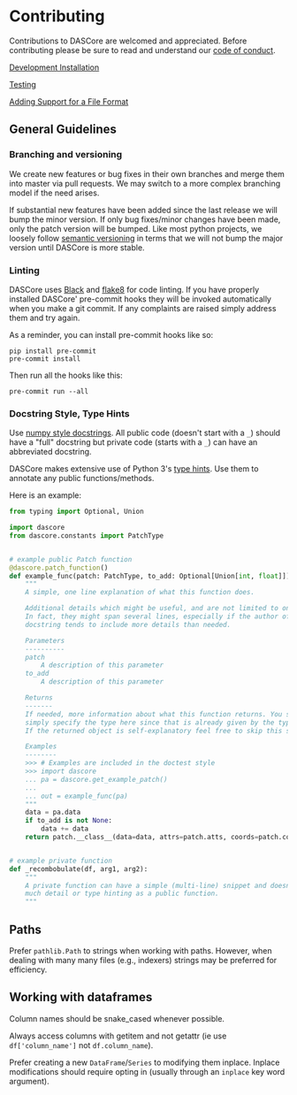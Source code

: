 # Contributing

Contributions to DASCore are welcomed and appreciated. Before contributing
please be sure to read and understand our [code of conduct](code_of_conduct.md).

[Development Installation](dev_install.md)

[Testing](testing.md)

[Adding Support for a File Format](new_format.md)


## General Guidelines

### Branching and versioning

We create new features or bug fixes in their own branches and merge them into master via pull requests. We may switch
to a more complex branching model if the need arises.

If substantial new features have been added since the last release we will bump the minor version.  If only bug
fixes/minor changes have been made, only the patch version will be bumped. Like most python projects, we loosely
follow [semantic versioning](https://semver.org/) in terms that we will not bump the major version until DASCore
is more stable.


### Linting

DASCore uses [Black](https://github.com/ambv/black) and [flake8](http://flake8.pycqa.org/en/latest/) for code linting.
If you have properly installed DASCore' pre-commit hooks they will be invoked automatically when you make a git commit.
If any complaints are raised simply address them and try again.

As a reminder, you can install pre-commit hooks like so:

```shell
pip install pre-commit
pre-commit install
```

Then run all the hooks like this:

```shell
pre-commit run --all
```

### Docstring Style, Type Hints

Use [numpy style docstrings](https://docs.scipy.org/doc/numpy/docs/howto_document.html). All public code
(doesn't start with a `_`) should have a "full" docstring but private code (starts with a `_`) can have an
abbreviated docstring.


DASCore makes extensive use of Python 3's [type hints](https://docs.python.org/3/library/typing.html).
Use them to annotate any public functions/methods.

Here is an example:

```python
from typing import Optional, Union

import dascore
from dascore.constants import PatchType


# example public Patch function
@dascore.patch_function()
def example_func(patch: PatchType, to_add: Optional[Union[int, float]]) -> PatchType:
    """
    A simple, one line explanation of what this function does.

    Additional details which might be useful, and are not limited to one line.
    In fact, they might span several lines, especially if the author of the
    docstring tends to include more details than needed.

    Parameters
    ----------
    patch
        A description of this parameter
    to_add
        A description of this parameter

    Returns
    -------
    If needed, more information about what this function returns. You shouldn't
    simply specify the type here since that is already given by the type annotation.
    If the returned object is self-explanatory feel free to skip this section.

    Examples
    --------
    >>> # Examples are included in the doctest style
    >>> import dascore
    ... pa = dascore.get_example_patch()
    ...
    ... out = example_func(pa)
    """
    data = pa.data
    if to_add is not None:
        data += data
    return patch.__class__(data=data, attrs=patch.atts, coords=patch.coords)


# example private function
def _recombobulate(df, arg1, arg2):
    """
    A private function can have a simple (multi-line) snippet and doesn't need as
    much detail or type hinting as a public function.
    """
```

## Paths

Prefer `pathlib.Path` to strings when working with paths. However, when dealing with many many files (e.g., indexers)
strings may be preferred for efficiency.

## Working with dataframes

Column names should be snake_cased whenever possible.

Always access columns with getitem and not getattr (ie use `df['column_name']` not `df.column_name`).

Prefer creating a new `DataFrame`/`Series` to modifying them inplace. Inplace modifications should require opting in
(usually through an `inplace` key word argument).
